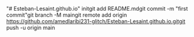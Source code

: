 "# Esteban-Lesaint.github.io"  initgit add README.mdgit commit -m "first commit"git branch -M maingit remote add origin https://github.com/amedlaribi231-glitch/Esteban-Lesaint.github.io.gitgit push -u origin main
